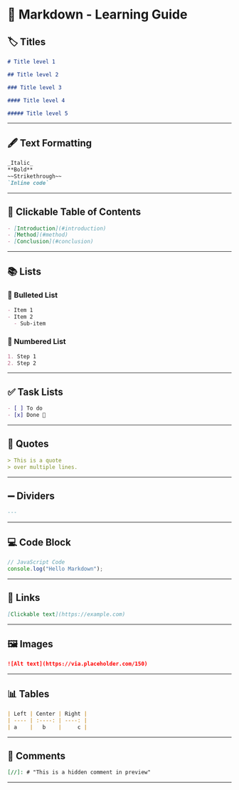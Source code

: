 # 📝 Markdown - Learning Guide

## 🏷️ Titles

```markdown
# Title level 1

## Title level 2

### Title level 3

#### Title level 4

##### Title level 5
```

---

## 🖋️ Text Formatting

```markdown
_Italic_  
**Bold**  
~~Strikethrough~~  
`Inline code`
```

---

## 🧭 Clickable Table of Contents

```markdown
- [Introduction](#introduction)
- [Method](#method)
- [Conclusion](#conclusion)
```

---

## 📚 Lists

### 🔹 Bulleted List

```markdown
- Item 1
- Item 2
  - Sub-item
```

### 🔸 Numbered List

```markdown
1. Step 1
2. Step 2
```

---

## ✅ Task Lists

```markdown
- [ ] To do
- [x] Done 💪
```

---

## 💬 Quotes

```markdown
> This is a quote  
> over multiple lines.
```

---

## ➖ Dividers

```markdown
---
```

---

## 💻 Code Block

```js
// JavaScript Code
console.log("Hello Markdown");
```

---

## 🔗 Links

```markdown
[Clickable text](https://example.com)
```

---

## 🖼️ Images

```markdown
![Alt text](https://via.placeholder.com/150)
```

---

## 📊 Tables

```markdown
| Left | Center | Right |
| ---- | :----: | ----: |
| a    |   b    |     c |
```

---

## 🙈 Comments

```markdown
[//]: # "This is a hidden comment in preview"
```

---
